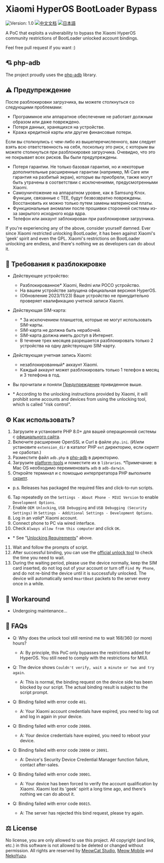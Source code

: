 # Xiaomi HyperOS BootLoader Bypass

![Version: 1.0](https://img.shields.io/badge/Version-1.0-brightgreen?style=for-the-badge) [![中文文档](https://img.shields.io/badge/中文文档-brightgreen?style=for-the-badge)](README-zh.md) [![日本語](https://img.shields.io/badge/日本語-brightgreen?style=for-the-badge)](README-ja.md)

A PoC that exploits a vulnerability to bypass the Xiaomi HyperOS community restrictions of BootLoader unlocked account bindings.

Feel free pull request if you want :)

## 💘 php-adb

The project proudly uses the [php-adb](https://github.com/MlgmXyysd/php-adb) library.

## ⚠️ Предупреждение

После разблокировки загрузчика, вы можете столкнуться со следующими проблемами:

- Программное или аппаратное обеспечение не работает должным образом или даже повреждено.
- Потеря данных, хранящихся на устройстве.
- Кража кредитной карты или другие финансовые потери.

Если вы столкнулись с чем-либо из вышеперечисленного, вам следует взять всю ответственность на себя, поскольку это риск, с которым вы можете столкнуться при разблокировке загрузчика. Очевидно, что это не покрывает всех рисков. Вы были предупреждены.

- Потеря гарантии. Не только базовая гарантия, но и некоторые дополнительные расширенные гарантии (например, Mi Care или гарантия на разбитый экран), которые вы приобрели, также могут быть утрачены в соответствии с исключениями, предусмотренными Xiaomi.
- Самоуничтожение на аппаратном уровне, как в Samsung Knox. Функции, связанные с TEE, будут безвозвратно повреждены. Восстановить их можно только путем замены материнской платы.
- Функциональные аномалии после прошивки сторонней системы из-за закрытого исходного кода ядра.
- Телефон или аккаунт заблокирован при разблокировке загрузчика.

If you're experiencing any of the above, consider yourself damned. Ever since Xiaomi restricted unlocking BootLoader, it has been against Xiaomi's 'geek' spirit and even the GPL. Xiaomi's restrictions on BootLoader unlocking are endless, and there's nothing we as developers can do about it.

## 📲 Требования к разблокировке

- Действующее устройство:
  - Разблокированное\* Xiaomi, Redmi или POCO устройство.
  - На вашем устройстве запущена официальная версиюя HyperOS. 
  - (Обновление 2023/11/23) Ваше устройство не принудительно проверяет квалификацию учетной записи Xiaomi.
- Действующая SIM-карта:
  - \* За исключением планшетов, которые не могут использовать SIM-карты.
  - SIM-карта не должна быть нерабочей.
  - SIM-карта должна иметь доступ в Интернет.
  - В течение трех месяцев разрешается разблокировать только 2 устройства на одну действующую SIM-карту.
- Действующая учетная запись Xiaomi:
  - незаблокированный\* аккаунт Xiaomi.
  - Каждый аккаунт может разблокировать только 1 телефон в месяц и 3 телефона в год.
- Вы прочитали и поняли [Предупреждение](#%EF%B8%8F-warning) привиденное выше.

- \*  According to the unlocking instructions provided by Xiaomi, it will prohibit some accounts and devices from using the unlocking tool, which is called "risk control".

## ⚙️ Как использовать?

1. Загрузите и установите PHP 8.0+ для вашей операционной системы с [официального сайта](https://www.php.net/downloads).
2. Включите расширение OpenSSL и Curl в файле `php.ini`. (И/или установите `extension_dir` в каталог PHP `ext` директорию, если скрипт не сработал.)
3. Разместите файл `adb.php` в [php-adb](https://github.com/MlgmXyysd/php-adb) в директорию.
4. Загрузите [platform-tools](https://developer.android.com/studio/releases/platform-tools) и поместите их в `libraries`. *Примечание: в Mac OS необходимо переименовать `adb` в `adb-darwin`.
5. Откройте терминал и с помощью интерпретатора PHP выполните [скрипт](../bypass.php).

- p.s. Releases has packaged the required files and click-to-run scripts.

6. Tap repeatedly on the `Settings - About Phone - MIUI Version` to enable `Development Options`.
7. Enable `OEM Unlocking`, `USB Debugging` and `USB Debugging (Security Settings)` in `Settings - Additional Settings - Development Options`.
8. Log in an _valid_\* Xiaomi account.
9. Connect phone to PC via wired interface.
10. Check `Always allow from this computer` and click `OK`.

- \* See "[Unlocking Requirements](#-Unlocking-requirements)" above.

11. Wait and follow the prompts of script.
12. After successful binding, you can use the [official unlock tool](https://en.miui.com/unlock/index.html) to check the time you need to wait.
13. During the waiting period, please use the device normally, keep the SIM card inserted, do not log out of your account or turn off `Find My Phone`, and do not re-bind the device until it is successfully unlocked. The device will automatically send `HeartBeat` packets to the server every once in a while.

## 📖 Workaround

- Undergoing maintenance...

## 🔖 FAQs

- Q: Why does the unlock tool still remind me to wait 168/360 (or more) hours?
  - A: By principle, this PoC only bypasses the restrictions added for HyperOS. You still need to comply with the restrictions for MIUI.

- Q: The device shows `Couldn't verify, wait a minute or two and try again`.
  - A: This is normal, the binding request on the device side has been blocked by our script. The actual binding result is subject to the script prompt.

- Q: Binding failed with error code `401`.
  - A: Your Xiaomi account credentials have expired, you need to log out and log in again in your device.

- Q: Binding failed with error code `20086`.
  - A: Your device credentials have expired, you need to reboot your device.

- Q: Binding failed with error code `20090` or `20091`.
  - A: Device's Security Device Credential Manager function failure, contact after-sales.

- Q: Binding failed with error code `30001`.
  - A: Your device has been forced to verify the account qualification by Xiaomi. Xiaomi lost its 'geek' spirit a long time ago, and there's nothing we can do about it.

- Q: Binding failed with error code `86015`.
  - A: The server has rejected this bind request, please try again.

## ⚖️ License

No license, you are only allowed to use this project. All copyright (and link, etc.) in this software is not allowed to be deleted or changed without permission. All rights are reserved by [MeowCat Studio](https://github.com/MeowCat-Studio), [Meow Mobile](https://github.com/Meow-Mobile) and [NekoYuzu](https://github.com/MlgmXyysd).
